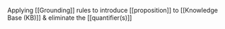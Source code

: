 Applying [[Grounding]] rules to introduce [[proposition]] to [[Knowledge Base (KB)]] & eliminate the [[quantifier(s)]]